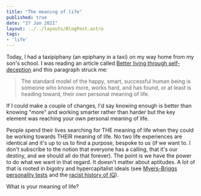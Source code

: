 ```yaml
---
title: "The meaning of life"
published: true
date: "27 Jan 2021"
layout: ../../layouts/BlogPost.astro
tags:
- 'life'
---
```


Today, I had a taxipiphany (an epiphany in a taxi) on my way home from my son's school. I was reading an article called [Better living through self-deception](https://kottke.org/07/05/better-living-through-self-deception) and this paragraph struck me:

> The standard model of the happy, smart, successful human being is someone who knows more, works hard, and has found, or at least is heading toward, their own personal meaning of life.

If I could make a couple of changes, I'd say knowing enough is better than knowing "more" and working smarter rather than harder but the key element was reaching your own personal meaning of life.

People spend their lives searching for THE meaning of life when they could be working towards THEIR meaning of life. No two life experiences are identical and it's up to us to find a purpose, bespoke to us (if we want to. I don't subscribe to the notion that everyone has a calling, that it's our destiny, and we should all do that forever). The point is we have the power to do what we want in that regard. It doesn't matter about aptitudes. A lot of that is rooted in bigotry and hypercapitalist ideals (see [Myers-Briggs personality tests](https://digg.com/2015/myers-briggs-secret-history) and the [racist history of IQ](https://interestingengineering.com/science/the-notorious-inaccuracies-and-failings-of-iq-tests)).

What is your meaning of life?
